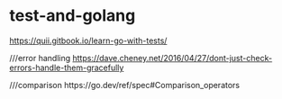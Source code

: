 # test-and-golang


https://quii.gitbook.io/learn-go-with-tests/

///error handling
https://dave.cheney.net/2016/04/27/dont-just-check-errors-handle-them-gracefully

<p>///comparison  https://go.dev/ref/spec#Comparison_operators</p>
